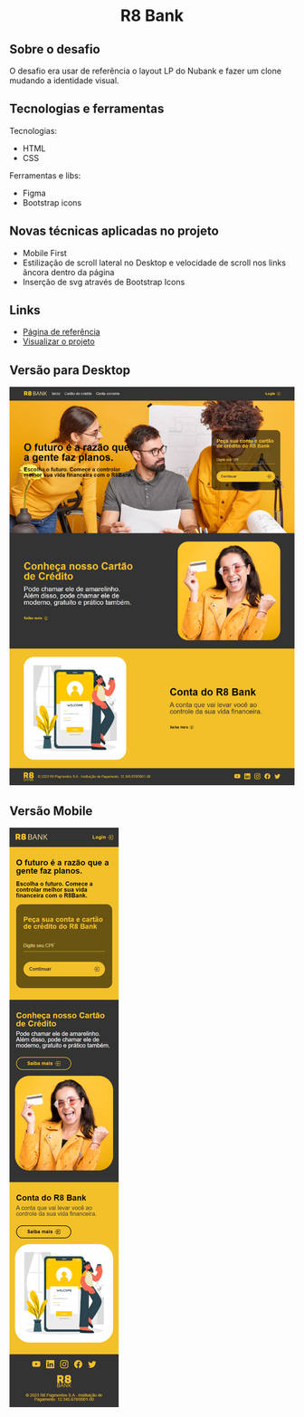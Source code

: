 <h1 align="center" id="top">R8 Bank</h1>

<h2>Sobre o desafio</h2>

  O desafio era usar de referência o layout LP do Nubank e fazer um clone mudando a identidade visual.

<h2>Tecnologias e ferramentas</h2>

Tecnologias:
* HTML
* CSS

Ferramentas e libs:
* Figma
* Bootstrap icons

<h2>Novas técnicas aplicadas no projeto</h2>

* Mobile First
* Estilização de scroll lateral no Desktop e velocidade de scroll nos links âncora dentro da página
* Inserção de svg através de Bootstrap Icons

 
<h2>Links</h2>

* <a href="https://nubank.com.br/" target="_blank">Página de referência</a>
* <a href="https://vast-reason.surge.sh/" target="_blank">Visualizar o projeto</a>

<h2>Versão para Desktop</h2>
 
<img src="./src/img/tela-desktop.png">

<h2>Versão Mobile</h2>

<img src="./src/img/tela-celular.png">
